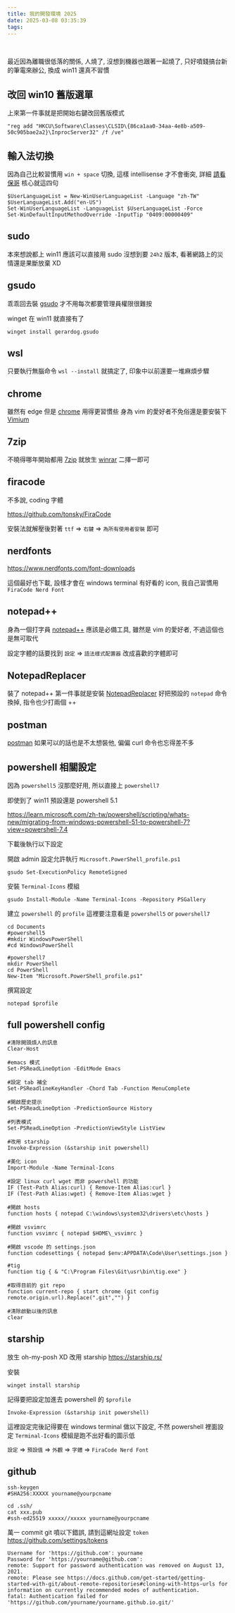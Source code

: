 ```yaml
---
title: 我的開發環境 2025
date: 2025-03-08 03:35:39
tags:
---
```

&nbsp;
<!-- more -->

最近因為離職很低落的關係, 人燒了, 沒想到機器也跟著一起燒了, 只好噴錢搞台新的筆電來辦公, 換成 win11 還真不習慣

## 改回 win10 舊版選單
上來第一件事就是把開始右鍵改回舊版模式
```
"reg add "HKCU\Software\Classes\CLSID\{86ca1aa0-34aa-4e8b-a509-50c905bae2a2}\InprocServer32" /f /ve"
```

## 輸入法切換
因為自己比較習慣用 `win + space` 切換, 這樣 intellisense 才不會衝突, 詳細 [請看保哥](https://blog.miniasp.com/post/2020/03/19/Devs-must-setup-multi-language-input-method) 核心就這四句

```
$UserLanguageList = New-WinUserLanguageList -Language "zh-TW"
$UserLanguageList.Add("en-US")
Set-WinUserLanguageList -LanguageList $UserLanguageList -Force
Set-WinDefaultInputMethodOverride -InputTip "0409:00000409"
```

## sudo 
本來想說都上 win11 應該可以直接用 sudo 沒想到要 `24h2` 版本, 看著網路上的災情還是果斷放棄 XD

## gsudo
乖乖回去裝 [gsudo](https://github.com/gerardog/gsudo) 才不用每次都要管理員權限很難按

winget 在 win11 就直接有了

```
winget install gerardog.gsudo
```

## wsl
只要執行無腦命令 `wsl --install` 就搞定了, 印象中以前還要一堆麻煩步驟

## chrome
雖然有 edge 但是 [chrome](https://www.google.com/intl/zh-TW/chrome/?brand=YTUH&gclid=Cj0KCQjw3eeXBhD7ARIsAHjssr8oKWGTMVDaA16mwksZ0TJhTpE7StFhrqeDUoQukMZjB-kPKpxNmFgaAlHkEALw_wcB&gclsrc=aw.ds) 用得更習慣些
身為 vim 的愛好者不免俗還是要安裝下 [Vimium](https://chrome.google.com/webstore/detail/vimium/dbepggeogbaibhgnhhndojpepiihcmeb)

## 7zip
不曉得哪年開始都用 [7zip](https://www.7-zip.org/) 就放生 [winrar](https://rar.tw/) 二擇一即可

## firacode
不多說, coding 字體

https://github.com/tonsky/FiraCode

安裝法就解壓後對著 `ttf` => `右鍵` => `為所有使用者安裝` 即可

## nerdfonts
https://www.nerdfonts.com/font-downloads

這個最好也下載, 設樣才會在 windows terminal 有好看的 icon, 我自己習慣用 `FiraCode Nerd Font`

## notepad++
身為一個打字員 [notepad++](https://notepad-plus-plus.org/downloads/) 應該是必備工具, 雖然是 vim 的愛好者, 不過這個也是無可取代

設定字體的話要找到 `設定` => `語法樣式配置器` 改成喜歡的字體即可

## NotepadReplacer
裝了 notepad++ 第一件事就是安裝 [NotepadReplacer](https://www.binaryfortress.com/NotepadReplacer/) 好把預設的 `notepad` 命令換掉, 指令也少打兩個 ++

## postman
[postman](https://www.postman.com/downloads/) 如果可以的話也是不太想裝他, 偏偏 curl 命令也忘得差不多

## powershell 相關設定
因為 `powershell5` 沒那麼好用, 所以直接上 `powershell7`

即使到了 win11 預設還是 powershell 5.1

https://learn.microsoft.com/zh-tw/powershell/scripting/whats-new/migrating-from-windows-powershell-51-to-powershell-7?view=powershell-7.4

下載後執行以下設定

開啟 admin 設定允許執行 `Microsoft.PowerShell_profile.ps1`
```
gsudo Set-ExecutionPolicy RemoteSigned
```

安裝 `Terminal-Icons` 模組
```
gsudo Install-Module -Name Terminal-Icons -Repository PSGallery
```

建立 `powershell` 的 `profile` 這裡要注意看是 `powershell5` or `powershell7`

```
cd Documents
#powershell5
#mkdir WindowsPowerShell
#cd WindowsPowerShell

#powershell7
mkdir PowerShell
cd PowerShell
New-Item "Microsoft.PowerShell_profile.ps1"
```

撰寫設定 
```
notepad $profile
```

## full powershell config

```
#清除開頭煩人的訊息
Clear-Host

#emacs 模式
Set-PSReadLineOption -EditMode Emacs

#設定 tab 補全
Set-PSReadlineKeyHandler -Chord Tab -Function MenuComplete

#開啟歷史提示
Set-PSReadLineOption -PredictionSource History

#列表模式
Set-PSReadLineOption -PredictionViewStyle ListView

#改用 starship
Invoke-Expression (&starship init powershell)

#美化 icon
Import-Module -Name Terminal-Icons

#設定 linux curl wget 而非 powershell 的功能
IF (Test-Path Alias:curl) { Remove-Item Alias:curl }
IF (Test-Path Alias:wget) { Remove-Item Alias:wget }

#開啟 hosts
function hosts { notepad C:\windows\system32\drivers\etc\hosts }

#開啟 vsvimrc
function vsvimrc { notepad $HOME\_vsvimrc }

#開啟 vscode 的 settings.json
function codesettings { notepad $env:APPDATA\Code\User\settings.json }

#tig
function tig { & "C:\Program Files\Git\usr\bin\tig.exe" }

#取得目前的 git repo
function current-repo { start chrome (git config remote.origin.url).Replace(".git","") }

#清除啟動以後的訊息
clear
```


## starship
放生 oh-my-posh XD 改用 starship
https://starship.rs/

安裝
```
winget install starship
```

記得要把設定加進去 powershell 的 `$profile`

```
Invoke-Expression (&starship init powershell)
```

這裡設定完後記得要在 windows terminal 做以下設定, 不然 powershell 裡面設定 `Terminal-Icons` 模組是跑不出好看的圖示低

`設定` => `預設值` => `外觀` => `字體` => `FiraCode Nerd Font`

## github

```
ssh-keygen
#SHA256:XXXXX yourname@yourpcname

cd .ssh/
cat xxx.pub
#ssh-ed25519 xxxxx//xxxxx yourname@yourpcname
```

萬一 commit git 噴以下錯誤, 請到這網址設定 `token` https://github.com/settings/tokens
```
Username for 'https://github.com': yourname
Password for 'https://yourname@github.com':
remote: Support for password authentication was removed on August 13, 2021.
remote: Please see https://docs.github.com/get-started/getting-started-with-git/about-remote-repositories#cloning-with-https-urls for information on currently recommended modes of authentication.
fatal: Authentication failed for 'https://github.com/yourname/yourname.github.io.git/'
```


